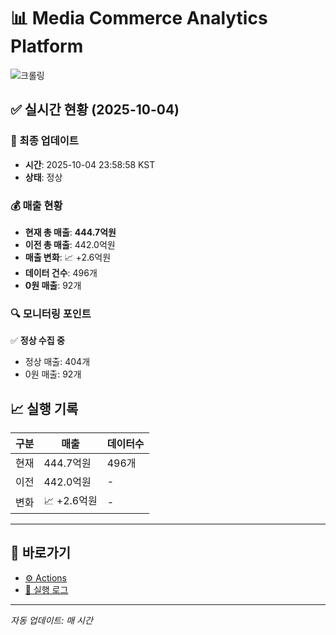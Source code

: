 # 📊 Media Commerce Analytics Platform

![크롤링](https://img.shields.io/badge/크롤링-정상-green)

## ✅ 실시간 현황 (2025-10-04)

### 📍 최종 업데이트
- **시간**: 2025-10-04 23:58:58 KST
- **상태**: 정상

### 💰 매출 현황
- **현재 총 매출**: **444.7억원**
- **이전 총 매출**: 442.0억원
- **매출 변화**: 📈 +2.6억원
- **데이터 건수**: 496개
- **0원 매출**: 92개

### 🔍 모니터링 포인트

✅ **정상 수집 중**
- 정상 매출: 404개
- 0원 매출: 92개


## 📈 실행 기록

| 구분 | 매출 | 데이터수 |
|------|------|----------|
| 현재 | 444.7억원 | 496개 |
| 이전 | 442.0억원 | - |
| 변화 | 📈 +2.6억원 | - |

---

## 🔗 바로가기

- [⚙️ Actions](../../actions)
- [📝 실행 로그](../../actions/workflows/daily_scraping.yml)

---

*자동 업데이트: 매 시간*

